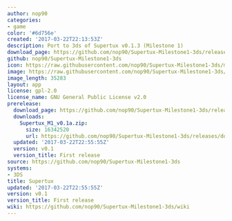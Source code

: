 ```yaml
---
author: nop90
categories:
- game
color: '#6d756e'
created: '2017-03-22T22:13:53Z'
description: Port to 3ds of Supertux v0.1.3 (Milestone 1)
download_page: https://github.com/nop90/Supertux-Milestone1-3ds/releases/tag/v0.1
github: nop90/Supertux-Milestone1-3ds
icon: https://raw.githubusercontent.com/nop90/Supertux-Milestone1-3ds/master/resources/icon.png
image: https://raw.githubusercontent.com/nop90/Supertux-Milestone1-3ds/master/resources/banner.png
image_length: 35283
layout: app
license: gpl-2.0
license_name: GNU General Public License v2.0
prerelease:
  download_page: https://github.com/nop90/Supertux-Milestone1-3ds/releases/tag/v0.1
  downloads:
    Supertux_M1_v0.1a.zip:
      size: 16342520
      url: https://github.com/nop90/Supertux-Milestone1-3ds/releases/download/v0.1/Supertux_M1_v0.1a.zip
  updated: '2017-03-22T22:55:55Z'
  version: v0.1
  version_title: First release
source: https://github.com/nop90/Supertux-Milestone1-3ds
systems:
- 3DS
title: Supertux
updated: '2017-03-22T22:55:55Z'
version: v0.1
version_title: First release
wiki: https://github.com/nop90/Supertux-Milestone1-3ds/wiki
---
```

